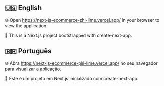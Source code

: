 ## 🇺🇸 English

🌐 Open <a href="https://next-js-ecommerce-phi-lime.vercel.app/" target="_blank" rel="noopener noreferrer">https://next-js-ecommerce-phi-lime.vercel.app/</a> in your browser to view the application.

🚀 This is a Next.js project bootstrapped with create-next-app.

## 🇧🇷 Português

🌐 Abra <a href="https://next-js-ecommerce-phi-lime.vercel.app/" target="_blank" rel="noopener noreferrer">https://next-js-ecommerce-phi-lime.vercel.app/</a> no seu navegador para visualizar a aplicação.

🚀 Este é um projeto em Next.js inicializado com create-next-app.
